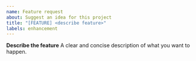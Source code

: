 ```yaml
---
name: Feature request
about: Suggest an idea for this project
title: "[FEATURE] <describe feature>"
labels: enhancement
---
```

**Describe the feature**
A clear and concise description of what you want to happen.
